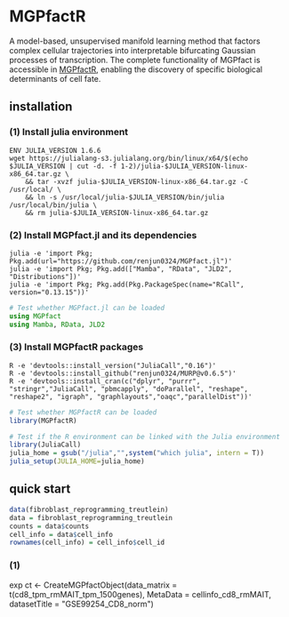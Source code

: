 
<!-- <br><img src="test/logo.png" align="right" width="300"/> -->
# MGPfactR

A model-based, unsupervised manifold learning method that factors complex cellular trajectories into interpretable bifurcating Gaussian processes of transcription. The complete functionality of MGPfact is accessible in [MGPfactR](https://github.com/renjun0324/MGPfactR), enabling the discovery of specific biological determinants of cell fate.

## installation

### (1) Install julia environment
```shell
ENV JULIA_VERSION 1.6.6
wget https://julialang-s3.julialang.org/bin/linux/x64/$(echo $JULIA_VERSION | cut -d. -f 1-2)/julia-$JULIA_VERSION-linux-x86_64.tar.gz \
    && tar -xvzf julia-$JULIA_VERSION-linux-x86_64.tar.gz -C /usr/local/ \
    && ln -s /usr/local/julia-$JULIA_VERSION/bin/julia /usr/local/bin/julia \
    && rm julia-$JULIA_VERSION-linux-x86_64.tar.gz
```

### (2) Install MGPfact.jl and its dependencies
```shell
julia -e 'import Pkg; Pkg.add(url="https://github.com/renjun0324/MGPfact.jl")'
julia -e 'import Pkg; Pkg.add(["Mamba", "RData", "JLD2", "Distributions"])'
julia -e 'import Pkg; Pkg.add(Pkg.PackageSpec(name="RCall", version="0.13.15"))'
```

```julia
# Test whether MGPfact.jl can be loaded
using MGPfact
using Mamba, RData, JLD2
```

### (3) Install MGPfactR packages
```shell
R -e 'devtools::install_version("JuliaCall","0.16")'
R -e 'devtools::install_github("renjun0324/MURP@v0.6.5")'
R -e 'devtools::install_cran(c("dplyr", "purrr", "stringr","JuliaCall", "pbmcapply", "doParallel", "reshape", "reshape2", "igraph", "graphlayouts","oaqc","parallelDist"))'
```

```r
# Test whether MGPfactR can be loaded
library(MGPfactR)

# Test if the R environment can be linked with the Julia environment
library(JuliaCall)
julia_home = gsub("/julia","",system("which julia", intern = T))
julia_setup(JULIA_HOME=julia_home)
```

## quick start

```r
data(fibroblast_reprogramming_treutlein)
data = fibroblast_reprogramming_treutlein
counts = data$counts
cell_info = data$cell_info
rownames(cell_info) = cell_info$cell_id
```

### (1) 
exp
ct <- CreateMGPfactObject(data_matrix = t(cd8_tpm_rmMAIT_tpm_1500genes), 
                           MetaData = cellinfo_cd8_rmMAIT,  datasetTitle = "GSE99254_CD8_norm")
